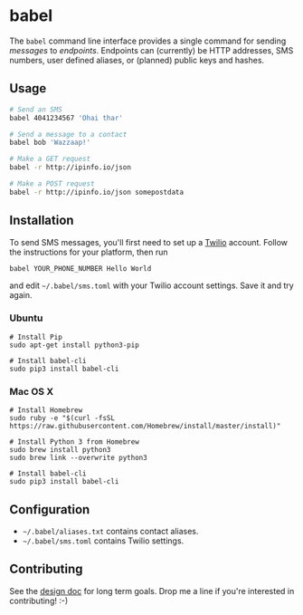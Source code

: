 # babel

The `babel` command line interface provides a single command for sending *messages* to *endpoints*. Endpoints can (currently) be HTTP addresses, SMS numbers, user defined aliases, or (planned) public keys and hashes.

## Usage

```bash
# Send an SMS
babel 4041234567 'Ohai thar'

# Send a message to a contact
babel bob 'Wazzaap!'

# Make a GET request
babel -r http://ipinfo.io/json

# Make a POST request
babel -r http://ipinfo.io/json somepostdata
```

## Installation

To send SMS messages, you'll first need to set up a [Twilio](https://www.twilio.com) account. Follow the instructions for your platform, then run
```
babel YOUR_PHONE_NUMBER Hello World
```
and edit `~/.babel/sms.toml` with your Twilio account settings. Save it and try again.

### Ubuntu

```
# Install Pip
sudo apt-get install python3-pip

# Install babel-cli
sudo pip3 install babel-cli
```

### Mac OS X

```
# Install Homebrew
sudo ruby -e "$(curl -fsSL https://raw.githubusercontent.com/Homebrew/install/master/install)"

# Install Python 3 from Homebrew
sudo brew install python3
sudo brew link --overwrite python3

# Install babel-cli
sudo pip3 install babel-cli
```

## Configuration

* `~/.babel/aliases.txt` contains contact aliases.
* `~/.babel/sms.toml` contains Twilio settings.

## Contributing

See the [design doc](https://docs.google.com/document/d/1B8_FC-u9iGq4RVdUB0VTxRnriBtdFCxIbqk3bhIdidU/edit#) for long term goals. Drop me a line if you're interested in contributing! :-)
